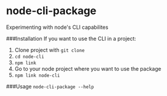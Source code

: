 # node-cli-package
Experimenting with node's CLI capabilites

###Installation
If you want to use the CLI in a project:

1. Clone project with `git clone`
2. `cd node-cli` 
3. `npm link`
4. Go to your node project where you want to use the package
5. `npm link node-cli`
 
###Usage
`node-cli-package --help`
